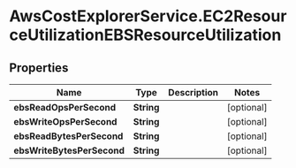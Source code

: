 # AwsCostExplorerService.EC2ResourceUtilizationEBSResourceUtilization

## Properties

Name | Type | Description | Notes
------------ | ------------- | ------------- | -------------
**ebsReadOpsPerSecond** | **String** |  | [optional] 
**ebsWriteOpsPerSecond** | **String** |  | [optional] 
**ebsReadBytesPerSecond** | **String** |  | [optional] 
**ebsWriteBytesPerSecond** | **String** |  | [optional] 


